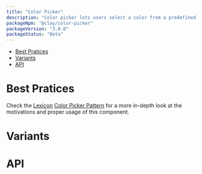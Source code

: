 ```yaml
---
title: "Color Picker"
description: "Color picker lets users select a color from a predefined palette, specify a color via its hexadecimal value, sample a color, and explore color values to create a custom color variation."
packageNpm: "@clay/color-picker"
packageVersion: "3.0.0"
packageStatus: "Beta"
---
```


<div class="nav-toc">

- [Best Pratices](#best-pratices)
- [Variants](#variants)
- [API](#api)

</div>

# Best Pratices

<div class="clay-site-alert alert alert-info">
	Check the <a href="https://lexicondesign.io">Lexicon</a> <a href="https://lexicondesign.io/docs/patterns/Forms/picker-color.html">Color Picker Pattern</a> for a more in-depth look at the motivations and proper usage of this component.
</div>

# Variants

# API